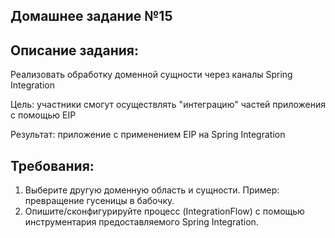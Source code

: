Домашнее задание №15
---
Описание задания:
---
Реализовать обработку доменной сущности через каналы Spring Integration

Цель: участники смогут осуществлять "интеграцию" частей приложения с помощью EIP

Результат: приложение c применением EIP на Spring Integration

Требования:
---
1. Выберите другую доменную область и сущности. Пример: превращение гусеницы в бабочку.
2. Опишите/сконфигурируйте процесс (IntegrationFlow) с помощью инструментария предоставляемого Spring Integration.
